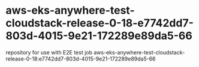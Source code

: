 # aws-eks-anywhere-test-cloudstack-release-0-18-e7742dd7-803d-4015-9e21-172289e89da5-66
repository for use with E2E test job aws-eks-anywhere-test-cloudstack-release-0-18:e7742dd7-803d-4015-9e21-172289e89da5-66
